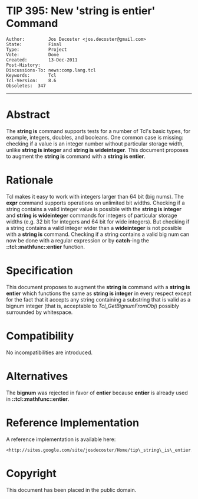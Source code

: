 # TIP 395: New 'string is entier' Command
	Author:         Jos Decoster <jos.decoster@gmail.com>
	State:          Final
	Type:           Project
	Vote:           Done
	Created:        13-Dec-2011
	Post-History:   
	Discussions-To: news:comp.lang.tcl
	Keywords:       Tcl
	Tcl-Version:    8.6
	Obsoletes:	347
-----

# Abstract

The **string is** command supports tests for a number of Tcl's basic types,
for example, integers, doubles, and booleans. One common case is missing:
checking if a value is an integer number without particular storage width,
unlike **string is integer** and **string is wideinteger**. This document
proposes to augment the **string is** command with a **string is entier**.

# Rationale

Tcl makes it easy to work with integers larger than 64 bit \(big nums\). The
**expr** command supports operations on unlimited bit widths. Checking if a
string contains a valid integer value is possible with the **string is
integer** and **string is wideinteger** commands for integers of particular
storage widths \(e.g. 32 bit for integers and 64 bit for wide integers\). But
checking if a string contains a valid integer wider than a **wideinteger**
is not possible with a **string is** command. Checking if a string contains
a valid big num can now be done with a regular expression or by
**catch**-ing the **::tcl::mathfunc::entier** function.

# Specification

This document proposes to augment the **string is** command with a **string
is entier** which functions the same as **string is integer** in every
respect except for the fact that it accepts any string containing a substring
that is valid as a bignum integer \(that is, acceptable to
_Tcl\_GetBignumFromObj_\) possibly surrounded by whitespace.

# Compatibility

No incompatibilities are introduced.

# Alternatives

The **bignum** was rejected in favor of **entier** because **entier** is
already used in **::tcl::mathfunc::entier**.

# Reference Implementation

A reference implementation is available here:

    <http://sites.google.com/site/josdecoster/Home/tip\_string\_is\_entier.diff>

# Copyright

This document has been placed in the public domain.

